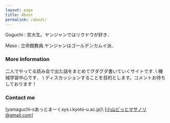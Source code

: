 ```yaml
---
layout: page
title: About
permalink: /about/
---
```




Guguchi : 京大生。ヤンジャンではリクドウが好き．


Maso : 立命館教員.ヤンジャンはゴールデンカムイ派．

### More Information


二人でやってる読み会で出た話をまとめてグダグダ書いていくサイトです. \\
機械学習中心です． \\
ディスカッションすることを目的とします。コメントお待ちしております！



### Contact me
[yamaguchi-sあっとまーくsys.i.kyoto-u.ac.jp]\\
[小山どっとマサノリ@gmail.com]
